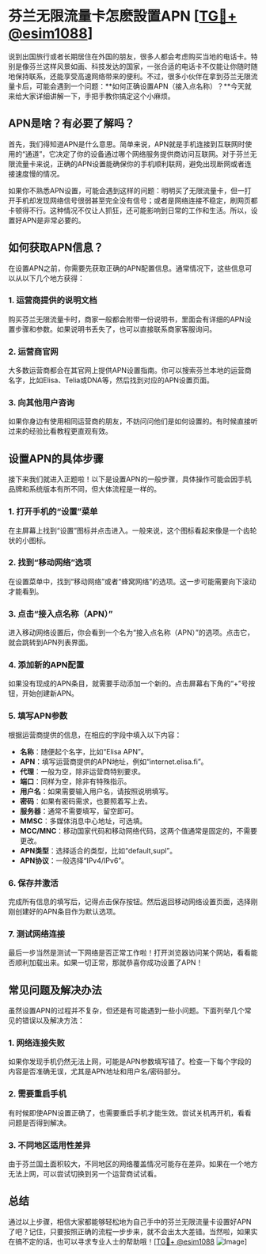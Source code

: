 # 芬兰无限流量卡怎麽設置APN [[TG💪+ @esim1088](https://t.me/s/esim1088)]

说到出国旅行或者长期居住在外国的朋友，很多人都会考虑购买当地的电话卡。特别是像芬兰这样风景如画、科技发达的国家，一张合适的电话卡不仅能让你随时随地保持联系，还能享受高速网络带来的便利。不过，很多小伙伴在拿到芬兰无限流量卡后，可能会遇到一个问题：**如何正确设置APN（接入点名称）？**今天就来给大家详细讲解一下，手把手教你搞定这个小麻烦。

## APN是啥？有必要了解吗？

首先，我们得知道APN是什么意思。简单来说，APN就是手机连接到互联网时使用的“通道”，它决定了你的设备通过哪个网络服务提供商访问互联网。对于芬兰无限流量卡来说，正确的APN设置能确保你的手机顺利联网，避免出现断网或者连接速度慢的情况。

如果你不熟悉APN设置，可能会遇到这样的问题：明明买了无限流量卡，但一打开手机却发现网络信号很弱甚至完全没有信号；或者是网络连接不稳定，刷网页都卡顿得不行。这种情况不仅让人抓狂，还可能影响到日常的工作和生活。所以，设置好APN是非常必要的。

## 如何获取APN信息？

在设置APN之前，你需要先获取正确的APN配置信息。通常情况下，这些信息可以从以下几个地方获得：

### 1. **运营商提供的说明文档**
购买芬兰无限流量卡时，商家一般都会附带一份说明书，里面会有详细的APN设置步骤和参数。如果说明书丢失了，也可以直接联系商家客服询问。

### 2. **运营商官网**
大多数运营商都会在其官网上提供APN设置指南。你可以搜索芬兰本地的运营商名字，比如Elisa、Telia或DNA等，然后找到对应的APN设置页面。

### 3. **向其他用户咨询**
如果你身边有使用相同运营商的朋友，不妨问问他们是如何设置的。有时候直接听过来的经验比看教程更直观有效。

## 设置APN的具体步骤

接下来我们就进入正题啦！以下是设置APN的一般步骤，具体操作可能会因手机品牌和系统版本有所不同，但大体流程是一样的。

### 1. 打开手机的“设置”菜单
在主屏幕上找到“设置”图标并点击进入。一般来说，这个图标看起来像是一个齿轮状的小图标。

### 2. 找到“移动网络”选项
在设置菜单中，找到“移动网络”或者“蜂窝网络”的选项。这一步可能需要向下滚动才能看到。

### 3. 点击“接入点名称（APN）”
进入移动网络设置后，你会看到一个名为“接入点名称（APN）”的选项。点击它，就会跳转到APN列表界面。

### 4. 添加新的APN配置
如果没有现成的APN条目，就需要手动添加一个新的。点击屏幕右下角的“+”号按钮，开始创建新APN。

### 5. 填写APN参数
根据运营商提供的信息，在相应的字段中填入以下内容：
- **名称**：随便起个名字，比如“Elisa APN”。
- **APN**：填写运营商提供的APN地址，例如“internet.elisa.fi”。
- **代理**：一般为空，除非运营商特别要求。
- **端口**：同样为空，除非有特殊指示。
- **用户名**：如果需要输入用户名，请按照说明填写。
- **密码**：如果有密码需求，也要照着写上去。
- **服务器**：通常不需要填写，留空即可。
- **MMSC**：多媒体消息中心地址，可选填。
- **MCC/MNC**：移动国家代码和移动网络代码，这两个值通常是固定的，不需要更改。
- **APN类型**：选择适合的类型，比如“default,supl”。
- **APN协议**：一般选择“IPv4/IPv6”。

### 6. 保存并激活
完成所有信息的填写后，记得点击保存按钮。然后返回移动网络设置页面，选择刚刚创建好的APN条目作为默认选项。

### 7. 测试网络连接
最后一步当然是测试一下网络是否正常工作啦！打开浏览器访问某个网站，看看能否顺利加载出来。如果一切正常，那就恭喜你成功设置了APN！

## 常见问题及解决办法

虽然设置APN的过程并不复杂，但还是有可能遇到一些小问题。下面列举几个常见的错误以及解决方法：

### 1. 网络连接失败
如果你发现手机仍然无法上网，可能是APN参数填写错了。检查一下每个字段的内容是否准确无误，尤其是APN地址和用户名/密码部分。

### 2. 需要重启手机
有时候即使APN设置正确了，也需要重启手机才能生效。尝试关机再开机，看看问题是否得到解决。

### 3. 不同地区适用性差异
由于芬兰国土面积较大，不同地区的网络覆盖情况可能存在差异。如果在一个地方无法上网，可以尝试切换到另一个运营商试试看。

## 总结

通过以上步骤，相信大家都能够轻松地为自己手中的芬兰无限流量卡设置好APN了吧？记住，只要按照正确的流程一步步来，就不会出太大差错。当然啦，如果实在搞不定的话，也可以寻求专业人士的帮助哦！[[TG💪+ @esim1088](https://t.me/s/esim1088) ![Image](https://i.postimg.cc/4NQfJmqS/Snipaste-2025-05-13-00-14-12.png)]